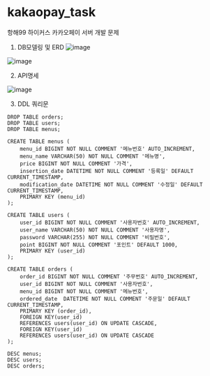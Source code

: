 # kakaopay_task
항해99 하이커스 카카오페이 서버 개발 문제

1. DB모델링 및 ERD
![image](https://user-images.githubusercontent.com/31820402/222477931-dfd63627-f274-431c-8c54-19a18e581004.png)

![image](https://user-images.githubusercontent.com/31820402/222477569-04a06610-aac3-4c50-a117-b2b5647eeff9.png)

2. API명세

![image](https://user-images.githubusercontent.com/31820402/222476844-bd65ef8e-85ee-4c4d-9ac3-980be8479d58.png)

3. DDL 쿼리문

```MySQL
DROP TABLE orders;
DROP TABLE users;
DROP TABLE menus;

CREATE TABLE menus (
	menu_id BIGINT NOT NULL COMMENT '메뉴번호' AUTO_INCREMENT,
    menu_name VARCHAR(50) NOT NULL COMMENT '메뉴명',
    price BIGINT NOT NULL COMMENT '가격',
    insertion_date DATETIME NOT NULL COMMENT '등록일' DEFAULT CURRENT_TIMESTAMP,
    modification_date DATETIME NOT NULL COMMENT '수정일' DEFAULT CURRENT_TIMESTAMP,
    PRIMARY KEY (menu_id)
);

CREATE TABLE users (
	user_id BIGINT NOT NULL COMMENT '사용자번호' AUTO_INCREMENT,
    user_name VARCHAR(50) NOT NULL COMMENT '사용자명',
    password VARCHAR(255) NOT NULL COMMENT '비밀번호',
    point BIGINT NOT NULL COMMENT '포인트' DEFAULT 1000,
    PRIMARY KEY (user_id)
);

CREATE TABLE orders (
	order_id BIGINT NOT NULL COMMENT '주무번호' AUTO_INCREMENT,
	user_id BIGINT NOT NULL COMMENT '사용자번호',
	menu_id BIGINT NOT NULL COMMENT '메뉴번호',
    ordered_date  DATETIME NOT NULL COMMENT '주문일' DEFAULT CURRENT_TIMESTAMP,
    PRIMARY KEY (order_id),
    FOREIGN KEY(user_id)
    REFERENCES users(user_id) ON UPDATE CASCADE,
    FOREIGN KEY(user_id)
    REFERENCES users(user_id) ON UPDATE CASCADE
);

DESC menus;
DESC users;
DESC orders;
```
